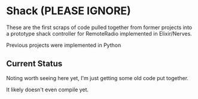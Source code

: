 Shack (PLEASE IGNORE)
=====================

These are the first scraps of code pulled together from former
projects into a prototype shack controller for RemoteRadio
implemented in Elixir/Nerves.   

Previous projects were implemented in Python

## Current Status

Noting worth seeing here yet, I'm just getting some old code put together. 

It likely doesn't even compile yet.
